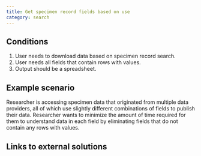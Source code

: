 ```yaml
---
title: Get specimen record fields based on use
category: search
---
```


## Conditions

1. User needs to download data based on specimen record search.
1. User needs all fields that contain rows with values.
1. Output should be a spreadsheet.

## Example scenario

Researcher is accessing specimen data that originated from multiple data providers, all of which use slightly different combinations of fields to publish their data. Researcher wants to minimize the amount of time required for them to understand data in each field by eliminating fields that do not contain any rows with values.

## Links to external solutions
